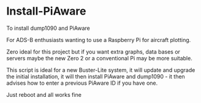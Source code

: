 # Install-PiAware
To install dump1090 and PiAware

For ADS-B enthusiasts wanting to use a Raspberry Pi for aircraft plotting.

Zero ideal for this project but if you want extra graphs, data bases or servers maybe the new Zero 2
or a conventional Pi may be more suitable.

This script is ideal for a new Buster-Lite system, it will update and upgrade the initial installation,
it will then install PiAware and dump1090 - it then advises how to enter a previous PiAware ID if you have one.

Just reboot and all works fine


